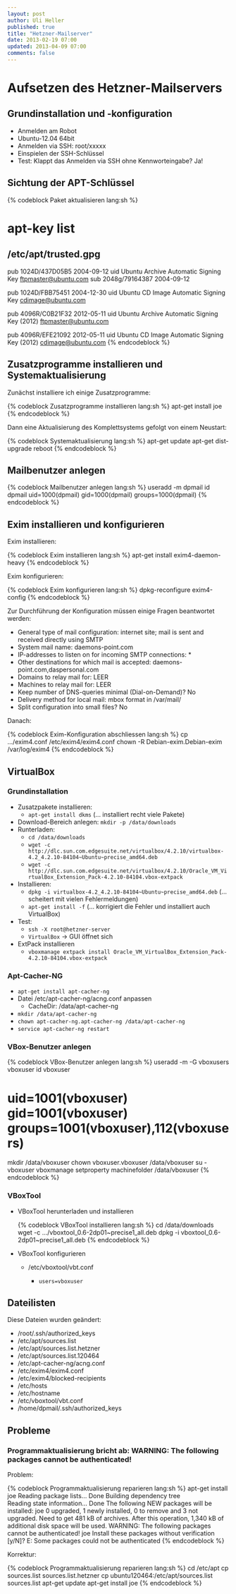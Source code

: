 ```yaml
---
layout: post
author: Uli Heller
published: true
title: "Hetzner-Mailserver"
date: 2013-02-19 07:00
updated: 2013-04-09 07:00
comments: false
---
```


Aufsetzen des Hetzner-Mailservers
=================================

Grundinstallation und -konfiguration
------------------------------------

* Anmelden am Robot
* Ubuntu-12.04 64bit
* Anmelden via SSH: root/xxxxx
* Einspielen der SSH-Schlüssel
* Test: Klappt das Anmelden via SSH ohne Kennworteingabe? Ja!

Sichtung der APT-Schlüssel
--------------------------

{% codeblock Paket aktualisieren lang:sh %}
# apt-key list
/etc/apt/trusted.gpg
--------------------
pub   1024D/437D05B5 2004-09-12
uid                  Ubuntu Archive Automatic Signing Key <ftpmaster@ubuntu.com>
sub   2048g/79164387 2004-09-12

pub   1024D/FBB75451 2004-12-30
uid                  Ubuntu CD Image Automatic Signing Key <cdimage@ubuntu.com>

pub   4096R/C0B21F32 2012-05-11
uid                  Ubuntu Archive Automatic Signing Key (2012) <ftpmaster@ubuntu.com>

pub   4096R/EFE21092 2012-05-11
uid                  Ubuntu CD Image Automatic Signing Key (2012) <cdimage@ubuntu.com>
{% endcodeblock %}

Zusatzprogramme installieren und Systemaktualisierung
-----------------------------------------------------

Zunächst installiere ich einige Zusatzprogramme:

{% codeblock Zusatzprogramme installieren lang:sh %}
apt-get install joe
{% endcodeblock %}

Dann eine Aktualisierung des Komplettsystems gefolgt von einem Neustart:

{% codeblock Systemaktualisierung lang:sh %}
apt-get update
apt-get dist-upgrade
reboot
{% endcodeblock %}

Mailbenutzer anlegen
--------------------

{% codeblock Mailbenutzer anlegen lang:sh %}
useradd -m dpmail
id dpmail
 uid=1000(dpmail) gid=1000(dpmail) groups=1000(dpmail)
{% endcodeblock %}

Exim installieren und konfigurieren
-----------------------------------

Exim installieren:

{% codeblock Exim installieren lang:sh %}
apt-get install exim4-daemon-heavy
{% endcodeblock %}

Exim konfigurieren:

{% codeblock Exim konfigurieren lang:sh %}
dpkg-reconfigure exim4-config
{% endcodeblock %}

Zur Durchführung der Konfiguration müssen einige Fragen beantwortet werden:

* General type of mail configuration:
  internet site; mail is sent and received directly using SMTP
* System mail name:
  daemons-point.com
* IP-addresses to listen on for incoming SMTP connections:
  *
* Other destinations for which mail is accepted:
  daemons-point.com,daspersonal.com
* Domains to relay mail for:
  LEER
* Machines to relay mail for:
  LEER
* Keep number of DNS-queries minimal (Dial-on-Demand)?
  No
* Delivery method for local mail:
  mbox format in /var/mail/
* Split configuration into small files?
  No

Danach:

{% codeblock Exim-Konfiguration abschliessen lang:sh %}
cp .../exim4.conf /etc/exim4/exim4.conf
chown -R Debian-exim.Debian-exim /var/log/exim4
{% endcodeblock %}

VirtualBox
----------

### Grundinstallation

* Zusatzpakete installieren:
    * `apt-get install dkms` (... installiert recht viele Pakete)
* Download-Bereich anlegen: `mkdir -p /data/downloads`
* Runterladen: 
    * `cd /data/downloads`
    * `wget -c http://dlc.sun.com.edgesuite.net/virtualbox/4.2.10/virtualbox-4.2_4.2.10-84104~Ubuntu~precise_amd64.deb`
    * `wget -c http://dlc.sun.com.edgesuite.net/virtualbox/4.2.10/Oracle_VM_VirtualBox_Extension_Pack-4.2.10-84104.vbox-extpack`
* Installieren:
    * `dpkg -i virtualbox-4.2_4.2.10-84104~Ubuntu~precise_amd64.deb` (... scheitert mit vielen Fehlermeldungen)
    * `apt-get install -f` (... korrigiert die Fehler und installiert auch VirtualBox)
* Test:
    * `ssh -X root@hetzner-server`
    * `VirtualBox` -> GUI öffnet sich
* ExtPack installieren
    * `vboxmanage extpack install Oracle_VM_VirtualBox_Extension_Pack-4.2.10-84104.vbox-extpack`

### Apt-Cacher-NG

* `apt-get install apt-cacher-ng`
* Datei /etc/apt-cacher-ng/acng.conf anpassen
    * CacheDir: /data/apt-cacher-ng
* `mkdir /data/apt-cacher-ng`
* `chown apt-cacher-ng.apt-cacher-ng /data/apt-cacher-ng`
* `service apt-cacher-ng restart`

### VBox-Benutzer anlegen

{% codeblock VBox-Benutzer anlegen lang:sh %}
useradd -m -G vboxusers vboxuser
id vboxuser
# uid=1001(vboxuser) gid=1001(vboxuser) groups=1001(vboxuser),112(vboxusers)
mkdir /data/vboxuser
chown vboxuser.vboxuser /data/vboxuser
su - vboxuser
vboxmanage setproperty machinefolder /data/vboxuser
{% endcodeblock %}

### VBoxTool

* VBoxTool herunterladen und installieren

  {% codeblock VBoxTool installieren lang:sh %}
  cd /data/downloads
  wget -c .../vboxtool_0.6-2dp01~precise1_all.deb
  dpkg -i vboxtool_0.6-2dp01~precise1_all.deb
  {% endcodeblock %}

* VBoxTool konfigurieren

    * /etc/vboxtool/vbt.conf

        * `users=vboxuser`


Dateilisten
-----------

Diese Dateien wurden geändert:

* /root/.ssh/authorized_keys
* /etc/apt/sources.list
* /etc/apt/sources.list.hetzner
* /etc/apt/sources.list.120464
* /etc/apt-cacher-ng/acng.conf
* /etc/exim4/exim4.conf
* /etc/exim4/blocked-recipients
* /etc/hosts
* /etc/hostname
* /etc/vboxtool/vbt.conf
* /home/dpmail/.ssh/authorized_keys

Probleme
--------

### Programmaktualisierung bricht ab: WARNING: The following packages cannot be authenticated!

Problem:

{% codeblock Programmaktualisierung reparieren lang:sh %}
apt-get install joe
Reading package lists... Done
Building dependency tree       
Reading state information... Done
The following NEW packages will be installed:
  joe
0 upgraded, 1 newly installed, 0 to remove and 3 not upgraded.
Need to get 481 kB of archives.
After this operation, 1,340 kB of additional disk space will be used.
WARNING: The following packages cannot be authenticated!
  joe
Install these packages without verification [y/N]? 
E: Some packages could not be authenticated
{% endcodeblock %}

Korrektur:

{% codeblock Programmaktualisierung reparieren lang:sh %}
cd /etc/apt
cp sources.list sources.list.hetzner
cp ubuntu120464:/etc/apt/sources.list sources.list
apt-get update
apt-get install joe
{% endcodeblock %}
